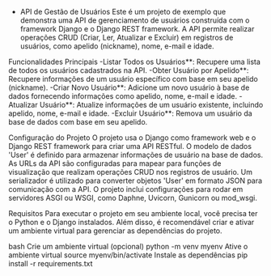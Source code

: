 - API de Gestão de Usuários 
Este é um projeto de exemplo que demonstra uma API de gerenciamento de usuários construída com o framework Django e o Django REST framework. A API permite realizar operações CRUD (Criar, Ler, Atualizar e Excluir) em registros de usuários, como apelido (nickname), nome, e-mail e idade.

Funcionalidades Principais 
-Listar Todos os Usuários**: Recupere uma lista de todos os usuários cadastrados na API. 
-Obter Usuário por Apelido**: Recupere informações de um usuário específico com base em seu apelido (nickname). 
-Criar Novo Usuário**: Adicione um novo usuário à base de dados fornecendo informações como apelido, nome, e-mail e idade. 
-Atualizar Usuário**: Atualize informações de um usuário existente, incluindo apelido, nome, e-mail e idade. 
-Excluir Usuário**: Remova um usuário da base de dados com base em seu apelido. 

Configuração do Projeto 
 O projeto usa o Django como framework web e o Django REST framework para criar uma API RESTful. 
 O modelo de dados 'User' é definido para armazenar informações de usuário na base de dados. 
 As URLs da API são configuradas para mapear para funções de visualização que realizam operações CRUD nos registros de usuário. 
 Um serializador é utilizado para converter objetos 'User' em formato JSON para comunicação com a API. 
 O projeto inclui configurações para rodar em servidores ASGI ou WSGI, como Daphne, Uvicorn, Gunicorn ou mod_wsgi. 
 
Requisitos 
 Para executar o projeto em seu ambiente local, você precisa ter o Python e o Django instalados. Além disso, é recomendável criar e ativar um ambiente virtual para gerenciar as dependências do projeto.

bash
 Crie um ambiente virtual (opcional) python -m venv myenv 
 Ative o ambiente virtual source myenv/bin/activate 
 Instale as dependências pip install -r requirements.txt
